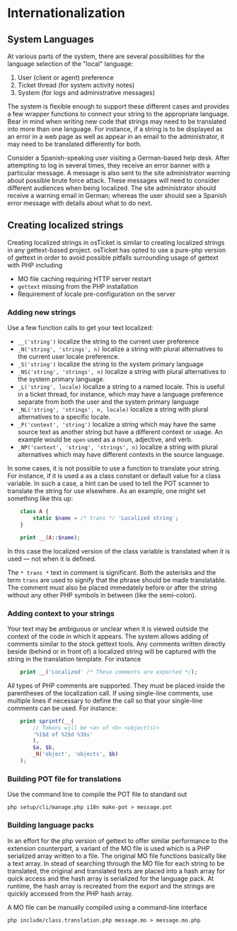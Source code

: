 Internationalization
====================

System Languages
----------------
At various parts of the system, there are several possibilities for the
language selection of the "local" language:

  1. User (client or agent) preference
  2. Ticket thread (for system activity notes)
  3. System (for logs and administrative messages)

The system is flexible enough to support these different cases and provides
a few wrapper functions to connect your string to the appropriate language.
Bear in mind when writing new code that strings may need to be translated
into more than one language. For instance, if a string is to be displayed as
an error in a web page as well as appear in an email to the administrator,
it may need to be translated differently for both.

Consider a Spanish-speaking user visiting a German-based help desk. After
attempting to log in several times, they receive an error banner with a
particular message. A message is also sent to the site administrator warning
about possible brute force attack. These messages will need to consider
different audiences when being localized. The site administrator should
receive a warning email in German; whereas the user should see a Spanish
error message with details about what to do next.

Creating localized strings
--------------------------
Creating localized strings in osTicket is similar to creating localized
strings in any gettext-based project. osTicket has opted to use a pure-php
version of gettext in order to avoid possible pitfalls surrounding usage of
gettext with PHP including

  * MO file caching requiring HTTP server restart
  * `gettext` missing from the PHP installation
  * Requirement of locale pre-configuration on the server

### Adding new strings

Use a few function calls to get your text localized:

  * `__('string')` localize the string to the current user preference
  * `_N('string', 'strings', n)` localize a string with plural alternatives
    to the current user locale preference.
  * `_S('string')` localize the string to the system primary language
  * `_NS('string', 'strings', n)` localize a string with plural alternatives
    to the system primary language.
  * `_L('string', locale)` localize a string to a named locale. This is
    useful in a ticket thread, for instance, which may have a language
    preference separate from both the user and the system primary language
  * `_NL('string', 'strings', n, locale)` localize a string with plural
    alternatives to a specific locale.
  * `_P('context', 'string')` localize a string which may have the same
    source text as another string but have a different context or usage. An
    example would be `open` used as a noun, adjective, and verb.
  * `_NP('context', 'string', 'strings', n)` localize a string with plural
    alternatives which may have different contexts in the source language.

In some cases, it is not possible to use a function to translate your
string. For instance, if it is used a as a class constant or default value
for a class variable. In such a case, a hint can be used to tell the POT
scanner to translate the string for use elsewhere. As an example, one might
set something like this up:

```php
    class A {
        static $name = /* trans */ 'Localized string';
    }

    print __(A::$name);
```

In this case the localized version of the class variable is translated when
it is used — not when it is defined.

The `* trans *` text in comment is significant. Both the asterisks and the
term `trans` are used to signify that the phrase should be made
translatable. The comment must also be placed immedately before or after the
string without any other PHP symbols in between (like the semi-colon).

### Adding context to your strings

Your text may be ambiguous or unclear when it is viewed outside the context
of the code in which it appears. The system allows adding of comments
similar to the stock gettext tools. Any comments written directly beside
(behind or in front of) a localized string will be captured with the string
in the translation template. For instance

```php
    print __('Localized' /* These comments are exported */);
```

All types of PHP comments are supported. They must be placed inside the
parentheses of the localization call. If using single-line comments, use
multiple lines if necessary to define the call so that your single-line
comments can be used. For instance:

```php
    print sprintf(__(
        // Tokens will be <a> of <b> <object(s)>
        '%1$d of %2$d %3$s'
        ),
        $a, $b,
        _N('object', 'objects', $b)
    );
```

### Building POT file for translations

Use the command line to compile the POT file to standard out

    php setup/cli/manage.php i18n make-pot > message.pot

### Building language packs

In an effort for the php version of gettext to offer similar performance to
the extension counterpart, a variant of the MO file is used which is a PHP
serialized array written to a file. The original MO file functions basically
like a text array. In stead of searching through the MO file for each string
to be translated, the original and translated texts are placed into a hash
array for quick access and the hash array is serialized for the language
pack. At runtime, the hash array is recreated from the export and the
strings are quickly accessed from the PHP hash array.

A MO file can be manually compiled using a command-line interface

    php include/class.translation.php message.mo > message.mo.php
